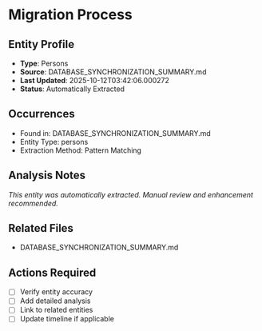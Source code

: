 # Migration Process

## Entity Profile
- **Type**: Persons
- **Source**: DATABASE_SYNCHRONIZATION_SUMMARY.md
- **Last Updated**: 2025-10-12T03:42:06.000272
- **Status**: Automatically Extracted

## Occurrences
- Found in: DATABASE_SYNCHRONIZATION_SUMMARY.md
- Entity Type: persons
- Extraction Method: Pattern Matching

## Analysis Notes
*This entity was automatically extracted. Manual review and enhancement recommended.*

## Related Files
- DATABASE_SYNCHRONIZATION_SUMMARY.md

## Actions Required
- [ ] Verify entity accuracy
- [ ] Add detailed analysis
- [ ] Link to related entities
- [ ] Update timeline if applicable
